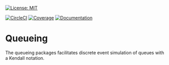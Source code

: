 [![License: MIT](https://img.shields.io/badge/License-MIT-green.svg)](https://github.com/TUDelft-CITG/Queueing-Theory/blob/master/LICENSE)

[![CircleCI](https://circleci.com/gh/TUDelft-CITG/Queueing-Theory.svg?style=svg&circle-token=fe7b8b4d1c30d69ef17df79ebd9e81c3e4823b7e)](https://circleci.com/gh/TUDelft-CITG/Queueing-Theory)
[ ![Coverage](https://oedm.vanoord.com/proxy/circleci_no_redirect/github/TUDelft-CITG/Queueing-Theory/master/latest/f2a7d426bda80a2a2cafbc0d7ac7f5d60e06838e/tmp/artifacts/coverage.svg)](https://oedm.vanoord.com/proxy/circleci_no_redirect/github/TUDelft-CITG/Queueing-Theory/master/latest/f2a7d426bda80a2a2cafbc0d7ac7f5d60e06838e/tmp/artifacts/index.html)
[ ![Documentation](https://img.shields.io/badge/sphinx-documentation-brightgreen.svg)](https://oedm.vanoord.com/proxy/circleci_no_redirect/github/TUDelft-CITG/Queueing-Theory/master/latest/f2a7d426bda80a2a2cafbc0d7ac7f5d60e06838e/tmp/artifacts/docs/index.html)

# Queueing

The queueing packages facilitates discrete event simulation of queues with a Kendall notation.
